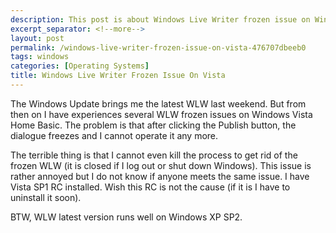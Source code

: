 ```yaml
---
description: This post is about Windows Live Writer frozen issue on Windows Vista.
excerpt_separator: <!--more-->
layout: post
permalink: /windows-live-writer-frozen-issue-on-vista-476707dbeeb0
tags: windows
categories: [Operating Systems]
title: Windows Live Writer Frozen Issue On Vista
---
```

The Windows Update brings me the latest WLW last weekend. But from then on I have experiences several WLW frozen issues on Windows Vista Home Basic. The problem is that after clicking the Publish button, the dialogue freezes and I cannot operate it any more.

The terrible thing is that I cannot even kill the process to get rid of the frozen WLW (it is closed if I log out or shut down Windows). This issue is rather annoyed but I do not know if anyone meets the same issue. I have Vista SP1 RC installed. Wish this RC is not the cause (if it is I have to uninstall it soon).

BTW, WLW latest version runs well on Windows XP SP2.
<!--more-->